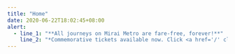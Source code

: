 ```yaml
---
title: "Home"
date: 2020-06-22T18:02:45+08:00
alert:
  - line_1: "**All journeys on Mirai Metro are fare-free, forever!**"
    line_2: "*Commemorative tickets available now. Click <a href='/' class='alert-link'>here</a> for more information.*"
---
```


